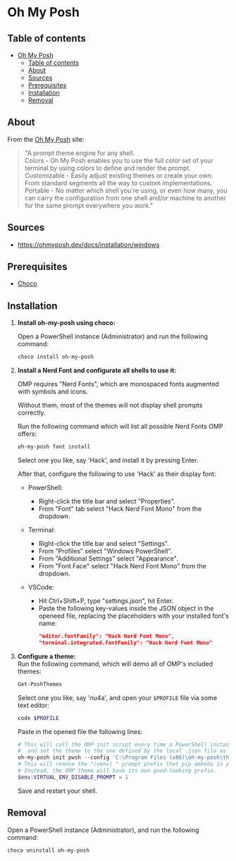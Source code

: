 # Oh My Posh

## Table of contents
- [Oh My Posh](#oh-my-posh)
  - [Table of contents](#table-of-contents)
  - [About](#about)
  - [Sources](#sources)
  - [Prerequisites](#prerequisites)
  - [Installation](#installation)
  - [Removal](#removal)


## About
From the [Oh My Posh](https://ohmyposh.dev/) site:

>"A prompt theme engine for any shell.  
>Colors - Oh My Posh enables you to use the full color set of your terminal by using colors to define and render the prompt.  
>Customizable - Easily adjust existing themes or create your own. From standard segments all the way to custom implementations.  
>Portable - No matter which shell you're using, or even how many, you can carry the configuration from one shell and/or machine to another for the same prompt everywhere you work."


## Sources
* https://ohmyposh.dev/docs/installation/windows


## Prerequisites
* [Choco](https://github.com/yuval-ro/guides/blob/master/choco/choco.md)


## Installation

1. **Install oh-my-posh using choco:**

    Open a PowerShell instance (Administrator) and run the following command:
    ```powershell
    choco install oh-my-posh
    ```

1. **Install a Nerd Font and configurate all shells to use it:**

    OMP requires "Nerd Fonts", which are monospaced fonts augmented with symbols and icons.
    
    Without them, most of the themes will not display shell prompts correctly.
    
    Run the following command which will list all possible Nerd Fonts OMP offers:
    ```powershell
    oh-my-posh font install
    ```
    
    Select one you like, say 'Hack', and install it by pressing Enter.

    After that, configure the following to use 'Hack' as their display font:

    * PowerShell:
        * Right-click the title bar and select "Properties".
        * From "Font" tab select "Hack Nerd Font Mono" from the dropdown.
    
    * Terminal:
        * Right-click the title bar and select "Settings".
        * From "Profiles" select "Windows PowerShell".
        * From "Additional Settings" select "Appearance".
        * From "Font Face" select "Hack Nerd Font Mono" from the dropdown.

    * VSCode:
        * Hit Ctrl+Shift+P, type "settings.json", hit Enter.
        * Paste the following key-values inside the JSON object in the openeed file, replacing the placeholders with your installed font's name:
            ```json
            "editor.fontFamily": "Hack Nerd Font Mono",
            "terminal.integrated.fontFamily": "Hack Nerd Font Mono"
            ```

1. **Configure a theme:**  
    Run the following command, which will demo all of OMP's included themes:
    ```PowerShell
    Get-PoshThemes
    ```
    
    Select one you like, say 'nu4a', and open your `$PROFILE` file via some text editor:
    ```powershell
    code $PROFILE
    ```

    Paste in the opened file the following lines:
    ```PowerShell
    # This will call the OMP init script every time a PowerShell instance is started,
    #  and set the theme to the one defined by the local .json file as follows:
    oh-my-posh init pwsh --config 'C:\Program Files (x86)\oh-my-posh\themes\nu4a.omp.json' | Invoke-Expression
    # This will remove the "(venv) " prompt prefix that pip embeds in your shell whenver you are within an activated venv.
    # Instead, the OMP theme will have its own good-looking prefix.
    $env:VIRTUAL_ENV_DISABLE_PROMPT = 1
    ```

    Save and restart your shell.


## Removal
Open a PowerShell instance (Administrator), and run the following command:
```powershell
choco uninstall oh-my-posh
```
